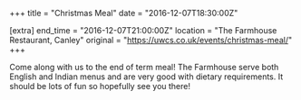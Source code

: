 +++
title = "Christmas Meal"
date = "2016-12-07T18:30:00Z"

[extra]
end_time = "2016-12-07T21:00:00Z"
location = "The Farmhouse Restaurant, Canley"
original = "https://uwcs.co.uk/events/christmas-meal/"
+++

Come along with us to the end of term meal\! The Farmhouse serve both English and Indian menus and are very good with dietary requirements. It should be lots of fun so hopefully see you there\!

